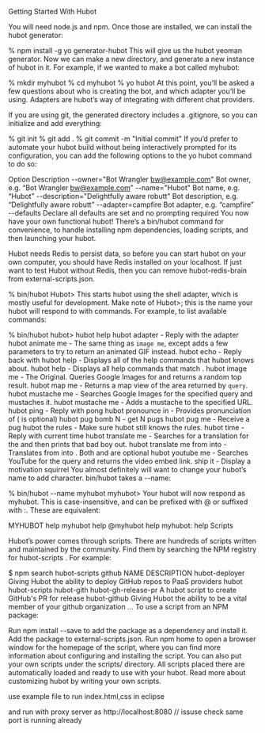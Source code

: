 Getting Started With Hubot

You will need node.js and npm. Once those are installed, we can install the hubot generator:

%  npm install -g yo generator-hubot
This will give us the hubot yeoman generator. Now we can make a new directory, and generate a new instance of hubot in it. For example, if we wanted to make a bot called myhubot:

% mkdir myhubot
% cd myhubot
% yo hubot
At this point, you’ll be asked a few questions about who is creating the bot, and which adapter you’ll be using. Adapters are hubot’s way of integrating with different chat providers.

If you are using git, the generated directory includes a .gitignore, so you can initialize and add everything:

% git init
% git add .
% git commit -m "Initial commit"
If you’d prefer to automate your hubot build without being interactively prompted for its configuration, you can add the following options to the yo hubot command to do so:

Option  Description
--owner="Bot Wrangler <bw@example.com>" Bot owner, e.g. “Bot Wrangler bw@example.com”
--name="Hubot"  Bot name, e.g. “Hubot”
--description="Delightfully aware robutt"   Bot description, e.g. “Delightfully aware robutt”
--adapter=campfire  Bot adapter, e.g. “campfire”
--defaults  Declare all defaults are set and no prompting required
You now have your own functional hubot! There’s a bin/hubot command for convenience, to handle installing npm dependencies, loading scripts, and then launching your hubot.

Hubot needs Redis to persist data, so before you can start hubot on your own computer, you should have Redis installed on your localhost. If just want to test Hubot without Redis, then you can remove hubot-redis-brain from external-scripts.json.

% bin/hubot
Hubot>
This starts hubot using the shell adapter, which is mostly useful for development. Make note of Hubot>; this is the name your hubot will respond to with commands. For example, to list available commands:

% bin/hubot
hubot> hubot help
hubot adapter - Reply with the adapter
hubot animate me <query> - The same thing as `image me`, except adds a few parameters to try to return an animated GIF instead.
hubot echo <text> - Reply back with <text>
hubot help - Displays all of the help commands that hubot knows about.
hubot help <query> - Displays all help commands that match <query>.
hubot image me <query> - The Original. Queries Google Images for <query> and returns a random top result.
hubot map me <query> - Returns a map view of the area returned by `query`.
hubot mustache me <query> - Searches Google Images for the specified query and mustaches it.
hubot mustache me <url> - Adds a mustache to the specified URL.
hubot ping - Reply with pong
hubot pronounce <phrase> in <language> - Provides pronunciation of <phrase> (<language> is optional)
hubot pug bomb N - get N pugs
hubot pug me - Receive a pug
hubot the rules - Make sure hubot still knows the rules.
hubot time - Reply with current time
hubot translate me <phrase> - Searches for a translation for the <phrase> and then prints that bad boy out.
hubot translate me from <source> into <target> <phrase> - Translates <phrase> from <source> into <target>. Both <source> and <target> are optional
hubot youtube me <query> - Searches YouTube for the query and returns the video embed link.
ship it - Display a motivation squirrel
You almost definitely will want to change your hubot’s name to add character. bin/hubot takes a --name:

% bin/hubot --name myhubot
myhubot>
Your hubot will now respond as myhubot. This is case-insensitive, and can be prefixed with @ or suffixed with :. These are equivalent:

MYHUBOT help
myhubot help
@myhubot help
myhubot: help
Scripts

Hubot’s power comes through scripts. There are hundreds of scripts written and maintained by the community. Find them by searching the NPM registry for hubot-scripts <your-search-term>. For example:

$ npm search hubot-scripts github
NAME                  DESCRIPTION
hubot-deployer        Giving Hubot the ability to deploy GitHub repos to PaaS providers hubot hubot-scripts hubot-gith
hubot-gh-release-pr   A hubot script to create GitHub's PR for release
hubot-github          Giving Hubot the ability to be a vital member of your github organization
…
To use a script from an NPM package:

Run npm install --save <package-name> to add the package as a dependency and install it.
Add the package to external-scripts.json.
Run npm home <package-name> to open a browser window for the homepage of the script, where you can find more information about configuring and installing the script.
You can also put your own scripts under the scripts/ directory. All scripts placed there are automatically loaded and ready to use with your hubot. Read more about customizing hubot by writing your own scripts.




use example file to run index.html,css  in eclipse 

and run with proxy server as http://localhost:8080   // issuse  check same port is running already

  